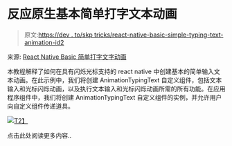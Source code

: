 # 反应原生基本简单打字文本动画

> 原文:[https://dev . to/skp tricks/react-native-basic-simple-typing-text-animation-id2](https://dev.to/skptricks/react-native-basic-simple-typing-text-animation-id2)

来源: [React Native Basic 简单打字文字动画](https://www.skptricks.com/2019/04/react-native-basic-simple-typing-text-animation.html)

本教程解释了如何在具有闪烁光标支持的 react native 中创建基本的简单输入文本动画。在此示例中，我们将创建 AnimationTypingText 自定义组件，包括文本输入和光标闪烁动画，以及执行文本输入和光标闪烁动画所需的所有功能。在应用程序组件中，我们将创建 AnimationTypingText 自定义组件的实例，并允许用户向自定义组件传递道具。

[![](../Images/f495780c35a660524ccffd82ca33537a.png)T2】](https://res.cloudinary.com/practicaldev/image/fetch/s--qT8kaUxo--/c_limit%2Cf_auto%2Cfl_progressive%2Cq_auto%2Cw_880/https://4.bp.blogspot.com/-u7wjNUAC7w0/XMXOgwL657I/AAAAAAAACts/iEHeafSfUk0eLH6pHQFYw883SH24X4mqACLcBGAs/s640/typing.jpg)

点击此处阅读更多内容..